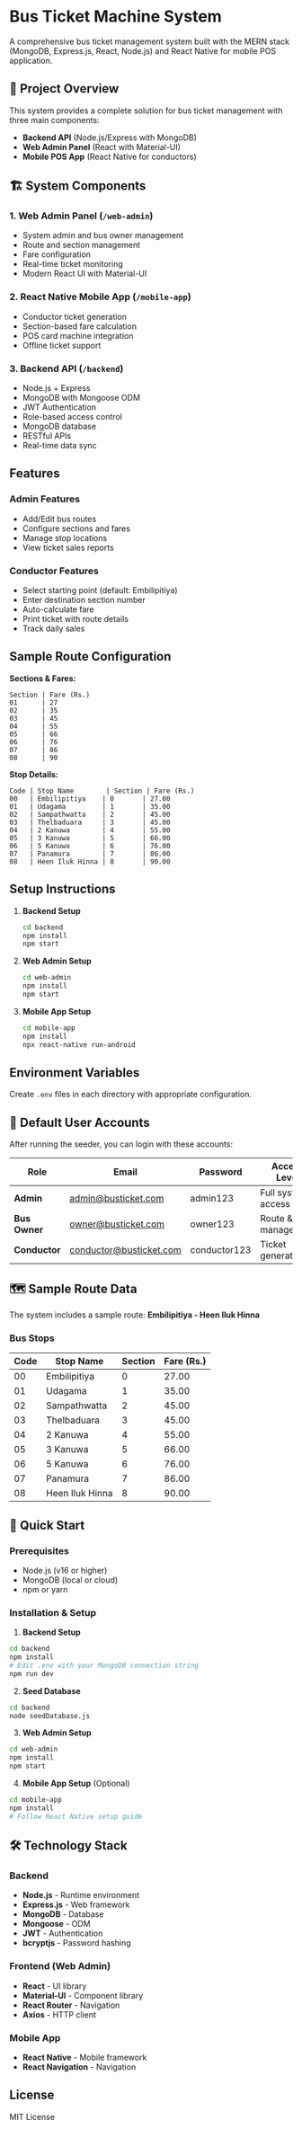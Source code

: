 # Bus Ticket Machine System

A comprehensive bus ticket management system built with the MERN stack (MongoDB, Express.js, React, Node.js) and React Native for mobile POS application.

## 🚌 Project Overview

This system provides a complete solution for bus ticket management with three main components:
- **Backend API** (Node.js/Express with MongoDB)
- **Web Admin Panel** (React with Material-UI)
- **Mobile POS App** (React Native for conductors)

## 🏗️ System Components

### 1. Web Admin Panel (`/web-admin`)
- System admin and bus owner management
- Route and section management
- Fare configuration
- Real-time ticket monitoring
- Modern React UI with Material-UI

### 2. React Native Mobile App (`/mobile-app`)
- Conductor ticket generation
- Section-based fare calculation
- POS card machine integration
- Offline ticket support

### 3. Backend API (`/backend`)
- Node.js + Express
- MongoDB with Mongoose ODM
- JWT Authentication
- Role-based access control
- MongoDB database
- RESTful APIs
- Real-time data sync

## Features

### Admin Features
- Add/Edit bus routes
- Configure sections and fares
- Manage stop locations
- View ticket sales reports

### Conductor Features
- Select starting point (default: Embilipitiya)
- Enter destination section number
- Auto-calculate fare
- Print ticket with route details
- Track daily sales

## Sample Route Configuration

**Sections & Fares:**
```
Section | Fare (Rs.)
01      | 27
02      | 35
03      | 45
04      | 55
05      | 66
06      | 76
07      | 86
08      | 90
```

**Stop Details:**
```
Code | Stop Name        | Section | Fare (Rs.)
00   | Embilipitiya    | 0       | 27.00
01   | Udagama         | 1       | 35.00
02   | Sampathwatta    | 2       | 45.00
03   | Thelbaduara     | 3       | 45.00
04   | 2 Kanuwa        | 4       | 55.00
05   | 3 Kanuwa        | 5       | 66.00
06   | 5 Kanuwa        | 6       | 76.00
07   | Panamura        | 7       | 86.00
08   | Heen Iluk Hinna | 8       | 90.00
```

## Setup Instructions

1. **Backend Setup**
   ```bash
   cd backend
   npm install
   npm start
   ```

2. **Web Admin Setup**
   ```bash
   cd web-admin
   npm install
   npm start
   ```

3. **Mobile App Setup**
   ```bash
   cd mobile-app
   npm install
   npx react-native run-android
   ```

## Environment Variables

Create `.env` files in each directory with appropriate configuration.

## 👥 Default User Accounts

After running the seeder, you can login with these accounts:

| Role | Email | Password | Access Level |
|------|--------|----------|--------------|
| **Admin** | admin@busticket.com | admin123 | Full system access |
| **Bus Owner** | owner@busticket.com | owner123 | Route & fleet management |
| **Conductor** | conductor@busticket.com | conductor123 | Ticket generation |

## 🗺️ Sample Route Data

The system includes a sample route: **Embilipitiya - Heen Iluk Hinna**

### Bus Stops
| Code | Stop Name | Section | Fare (Rs.) |
|------|-----------|---------|------------|
| 00 | Embilipitiya | 0 | 27.00 |
| 01 | Udagama | 1 | 35.00 |
| 02 | Sampathwatta | 2 | 45.00 |
| 03 | Thelbaduara | 3 | 45.00 |
| 04 | 2 Kanuwa | 4 | 55.00 |
| 05 | 3 Kanuwa | 5 | 66.00 |
| 06 | 5 Kanuwa | 6 | 76.00 |
| 07 | Panamura | 7 | 86.00 |
| 08 | Heen Iluk Hinna | 8 | 90.00 |

## 🚀 Quick Start

### Prerequisites
- Node.js (v16 or higher)
- MongoDB (local or cloud)
- npm or yarn

### Installation & Setup

1. **Backend Setup**
```bash
cd backend
npm install
# Edit .env with your MongoDB connection string
npm run dev
```

2. **Seed Database**
```bash
cd backend
node seedDatabase.js
```

3. **Web Admin Setup**
```bash
cd web-admin
npm install
npm start
```

4. **Mobile App Setup** (Optional)
```bash
cd mobile-app
npm install
# Follow React Native setup guide
```

## 🛠️ Technology Stack

### Backend
- **Node.js** - Runtime environment
- **Express.js** - Web framework
- **MongoDB** - Database
- **Mongoose** - ODM
- **JWT** - Authentication
- **bcryptjs** - Password hashing

### Frontend (Web Admin)
- **React** - UI library
- **Material-UI** - Component library
- **React Router** - Navigation
- **Axios** - HTTP client

### Mobile App
- **React Native** - Mobile framework
- **React Navigation** - Navigation

## License

MIT License
